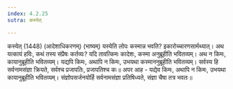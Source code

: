 ```yaml
---
index: 4.2.25
sutra: कस्येत्

---
```

 कस्येत् (1448) (आदेशाधिकरणम्) (भाष्यम्) यस्येति लोपः कस्मान्न भवति? इकारोच्चारणसार्मथ्यात्। अथ यत्कायं हविः, कथं तस्य संप्रैषः कर्तव्यः? यदि तावत्किमः कादेशः, कस्मा अनुब्रूहीति भवितव्यम्। अथ न किमः, कायानुब्रूहीति भवितव्यम्। यद्यपि किमः, अथापि न किमः, उभयथा कस्माननुब्रूहीति भवितव्यम्। सर्वस्य हि सर्वनामसंज्ञा क्रियते, सर्वश्च प्रजापतिः, प्रजापतिश्च कः॥ अपर आह - यद्येव किमः, अथापि न किमः, उभयथा कायानुब्रूहीति भवितव्यम्। संज्ञोपसर्जनयोर्हि सर्वनामसंज्ञा प्रतिषिध्यते, संज्ञा चैषा तत्र भवतः॥ 